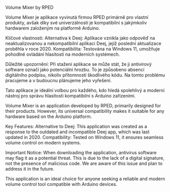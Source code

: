 Volume Mixer by RPED

Volume Mixer je aplikace vyvinutá firmou RPED primárně pro vlastní produkty, avšak díky své univerzálnosti je kompatibilní s jakýmkoliv hardwarem založeným na platformě Arduino.

Klíčové vlastnosti:
Alternativa k Deej: Aplikace vznikla jako odpověď na neaktualizovanou a nekompatibilní aplikaci Deej, jejíž poslední aktualizace proběhla v roce 2020.
Kompatibilita: Testována na Windows 11, umožňuje pohodlné ovládání hlasitosti na moderních systémech.

Důležité upozornění:
Při stažení aplikace se může stát, že ji antivirový software označí jako potenciální hrozbu. To je způsobeno absencí digitálního podpisu, nikoliv přítomností škodlivého kódu. Na tomto problému pracujeme a v budoucnu plánujeme jeho vyřešení.

Tato aplikace je ideální volbou pro každého, kdo hledá spolehlivý a moderní nástroj pro správu hlasitosti kompatibilní s Arduino zařízeními.



Volume Mixer is an application developed by RPED, primarily designed for their products. However, its universal compatibility makes it suitable for any hardware based on the Arduino platform.

Key Features:
Alternative to Deej: This application was created as a response to the outdated and incompatible Deej app, which was last updated in 2020.
Compatibility: Tested on Windows 11, it ensures seamless volume control on modern systems.

Important Notice:
When downloading the application, antivirus software may flag it as a potential threat. This is due to the lack of a digital signature, not the presence of malicious code. We are aware of this issue and plan to address it in the future.

This application is an ideal choice for anyone seeking a reliable and modern volume control tool compatible with Arduino devices.
